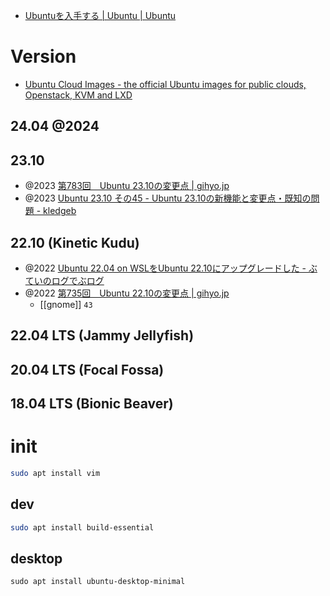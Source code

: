 - [Ubuntuを入手する | Ubuntu | Ubuntu](https://jp.ubuntu.com/download)

# Version

- [Ubuntu Cloud Images - the official Ubuntu images for public clouds, Openstack, KVM and LXD](https://cloud-images.ubuntu.com/)

## 24.04 @2024

## 23.10

- @2023 [第783回　Ubuntu 23.10の変更点 | gihyo.jp](https://gihyo.jp/admin/serial/01/ubuntu-recipe/0783)
- @2023 [Ubuntu 23.10 その45 - Ubuntu 23.10の新機能と変更点・既知の問題 - kledgeb](https://kledgeb.blogspot.com/2023/10/ubuntu-2310-45-ubuntu-2310.html)

## 22.10 (Kinetic Kudu)

- @2022 [Ubuntu 22.04 on WSLをUbuntu 22.10にアップグレードした - ぶていのログでぶログ](https://tech.buty4649.net/entry/2022/10/21/175745)
- @2022 [第735回　Ubuntu 22.10の変更点 | gihyo.jp](https://gihyo.jp/admin/serial/01/ubuntu-recipe/0735)
  - [[gnome]] `43`

## 22.04 LTS (Jammy Jellyfish)

## 20.04 LTS (Focal Fossa)

## 18.04 LTS (Bionic Beaver)

# init

```sh
sudo apt install vim
```

## dev

```bash
sudo apt install build-essential
```

## desktop

```
sudo apt install ubuntu-desktop-minimal
```
